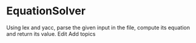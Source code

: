 # EquationSolver
Using lex and yacc, parse the given input in the file, compute its equation and return its value. Edit Add topics
